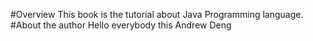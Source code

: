 #Overview
This book is the tutorial about Java Programming language.
#About the author
Hello everybody this Andrew Deng 